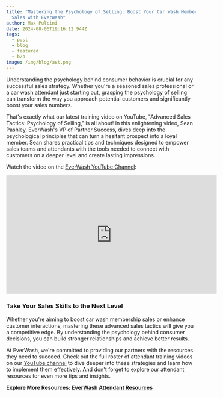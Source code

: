 ```yaml
---
title: "Mastering the Psychology of Selling: Boost Your Car Wash Membership
  Sales with EverWash"
author: Max Pulcini
date: 2024-08-06T19:16:12.944Z
tags:
  - post
  - blog
  - featured
  - b2b
image: /img/blog/ast.png
---
```

Understanding the psychology behind consumer behavior is crucial for any successful sales strategy. Whether you're a seasoned sales professional or a car wash attendant just starting out, grasping the psychology of selling can transform the way you approach potential customers and significantly boost your sales numbers. 

That's exactly what our latest training video on YouTube, "Advanced Sales Tactics: Psychology of Selling," is all about! In this enlightening video, Sean Pashley, EverWash's VP of Partner Success, dives deep into the psychological principles that can turn a hesitant prospect into a loyal member. Sean shares practical tips and techniques designed to empower sales teams and attendants with the tools needed to connect with customers on a deeper level and create lasting impressions.

Watch the video on the [EverWash YouTube Channel](https://www.youtube.com/@EverWash):

<iframe width="560" height="315" src="https://www.youtube.com/embed/w3FrN0G_yaM?si=e4LD7xtNgAgUEi-U" title="YouTube video player" frameborder="0" allow="accelerometer; autoplay; clipboard-write; encrypted-media; gyroscope; picture-in-picture; web-share" referrerpolicy="strict-origin-when-cross-origin" allowfullscreen></iframe>

### Take Your Sales Skills to the Next Level

Whether you're aiming to boost car wash membership sales or enhance customer interactions, mastering these advanced sales tactics will give you a competitive edge. By understanding the psychology behind consumer decisions, you can build stronger relationships and achieve better results.

At EverWash, we're committed to providing our partners with the resources they need to succeed. Check out the full roster of attendant training videos on our [YouTube channel](https://www.youtube.com/@EverWash) to dive deeper into these strategies and learn how to implement them effectively. And don't forget to explore our attendant resources for even more tips and insights.

**Explore More Resources: [EverWash Attendant Resources](<(https://www.everwash.com/attendants>)**